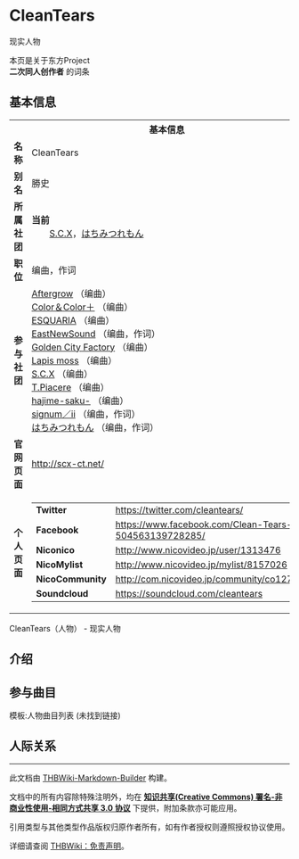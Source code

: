 # CleanTears

<!-- source html: G:\repos\THBWiki-Markdown-Builder\THBWikiMarkdown\Temp\main\4\4c\ns0%3ACleanTears.html -->

现实人物

本页是关于东方Project  
 **二次同人创作者** 的词条

## 基本信息

<table><tbody><tr><th colspan="3">基本信息</th></tr><tr><td class="label"><b>名称</b></td><td> CleanTears </td></tr><tr><td class="label"><b>别名</b></td><td>勝史</td></tr><tr><td class="label"><b>所属社团</b></td><td><b>当前</b><div style="margin-left:2em;"><a href="./S.C.X.md" title="S.C.X">S.C.X</a>，<a href="./はちみつれもん.md" title="はちみつれもん">はちみつれもん</a></div></td></tr><tr><td class="label"><b>职位</b></td><td>编曲，作词</td></tr><tr><td class="label"><b>参与社团</b></td><td><a href="./Aftergrow.md" title="Aftergrow">Aftergrow</a> （编曲）<br><a href="./Color＆Color＋.md" title="Color＆Color＋">Color＆Color＋</a> （编曲）<br><a href="./ESQUARIA.md" title="ESQUARIA">ESQUARIA</a> （编曲）<br><a href="./EastNewSound.md" title="EastNewSound">EastNewSound</a> （编曲，作词）<br><a href="./Golden_City_Factory.md" title="Golden City Factory">Golden City Factory</a> （编曲）<br><a href="./Lapis_moss.md" title="Lapis moss">Lapis moss</a> （编曲）<br><a href="./S.C.X.md" title="S.C.X">S.C.X</a> （编曲）<br><a href="./T.Piacere.md" title="T.Piacere">T.Piacere</a> （编曲）<br><a href="./hajime-saku-.md" title="hajime-saku-">hajime-saku-</a> （编曲）<br><a href="./signum／ii.md" title="signum／ii">signum／ii</a> （编曲，作词）<br><a href="./はちみつれもん.md" title="はちみつれもん">はちみつれもん</a> （编曲，作词）</td></tr><tr><td class="label"><b>官网页面</b></td><td><a rel="nofollow" class="external free" href="http://scx-ct.net/">http://scx-ct.net/</a></td></tr><tr><td class="label"><b>个人页面</b></td><td><table border="0" cellspacing="0" cellpadding="0"><tbody><tr><td><b>Twitter</b></td><td><a rel="nofollow" class="external free" href="https://twitter.com/cleantears/">https://twitter.com/cleantears/</a></td></tr><tr><td><b>Facebook</b></td><td><a rel="nofollow" class="external free" href="https://www.facebook.com/Clean-Tears-504563139728285/">https://www.facebook.com/Clean-Tears-504563139728285/</a></td></tr><tr><td><b>Niconico</b></td><td><a rel="nofollow" class="external free" href="http://www.nicovideo.jp/user/1313476">http://www.nicovideo.jp/user/1313476</a></td></tr><tr><td><b>NicoMylist</b></td><td><a rel="nofollow" class="external free" href="http://www.nicovideo.jp/mylist/8157026">http://www.nicovideo.jp/mylist/8157026</a></td></tr><tr><td><b>NicoCommunity</b></td><td><a rel="nofollow" class="external free" href="http://com.nicovideo.jp/community/co1271341">http://com.nicovideo.jp/community/co1271341</a></td></tr><tr><td><b>Soundcloud</b></td><td><a rel="nofollow" class="external free" href="https://soundcloud.com/cleantears">https://soundcloud.com/cleantears</a></td></tr></tbody></table></td></tr></tbody></table>

CleanTears（人物） - 现实人物

## 介绍

## 参与曲目
  
模板:人物曲目列表 (未找到链接)
  


## 人际关系




---

此文档由 [THBWiki-Markdown-Builder](https://github.com/Delsin-Yu/THBWiki-Markdown-Builder) 构建。

文档中的所有内容除特殊注明外，均在 [**知识共享(Creative Commons) 署名-非商业性使用-相同方式共享 3.0 协议**](https://creativecommons.org/licenses/by-sa/3.0/deed.zh-hans) 下提供，附加条款亦可能应用。

引用类型与其他类型作品版权归原作者所有，如有作者授权则遵照授权协议使用。

详细请查阅 [THBWiki：免责声明](https://thbwiki.cc/THBWiki:%E5%85%8D%E8%B4%A3%E5%A3%B0%E6%98%8E)。

